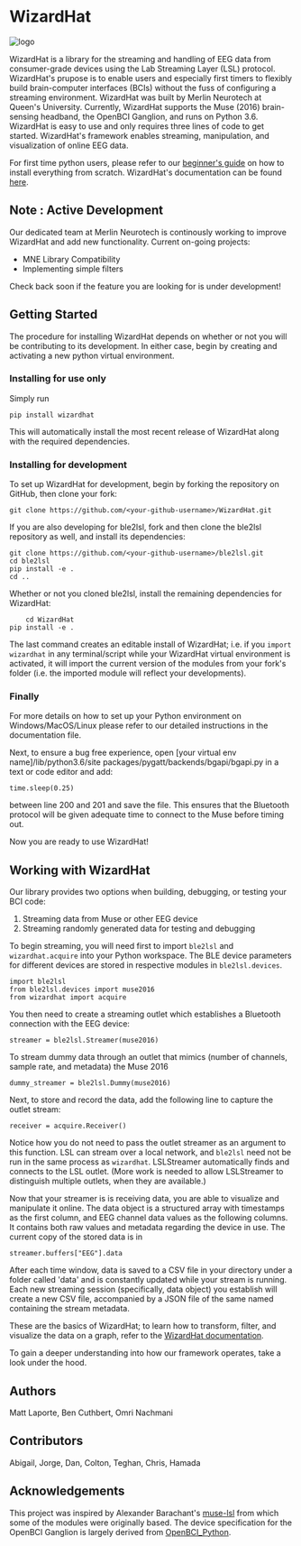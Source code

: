 # WizardHat
![logo](https://github.com/merlin-neurotech/WizardHat/blob/master/WizardHatLogoSmall.jpg)

WizardHat is a library for the streaming and handling of EEG data from consumer-grade devices using the Lab Streaming Layer (LSL) protocol. WizardHat's prupose is to enable users and especially first timers to flexibly build brain-computer interfaces (BCIs) without the fuss of configuring a streaming environment. WizardHat was built by Merlin Neurotech at Queen's University. Currently, WizardHat supports the Muse (2016) brain-sensing headband, the OpenBCI Ganglion, and runs on Python 3.6. WizardHat is easy to use and only requires three lines of code to get started. WizardHat's framework enables streaming, manipulation, and visualization of online EEG data.

For first time python users, please refer to our [beginner's guide](https://docs.google.com/document/d/1q9CNgSgUsNCRasLZtZ7D-2JpB7OcNvSsS3X1a1zHK-U/edit?usp=sharing) on how to install everything from scratch. WizardHat's documentation can be found [here](https://docs.google.com/document/d/1dOymsVdVxN3SgN3mRIzHV1xmjpIjEvz5QSDIQ66D6To/edit?usp=sharing).

## Note : Active Development
Our dedicated team at Merlin Neurotech is continously working to improve WizardHat and add new functionality.
Current on-going projects:
- MNE Library Compatibility
- Implementing simple filters

Check back soon if the feature you are looking for is under development!

## Getting Started

The procedure for installing WizardHat depends on whether or not you will be contributing to its development. In either case, begin by creating and activating a new python virtual environment.

### Installing for use only
Simply run

	pip install wizardhat

This will automatically install the most recent release of WizardHat along with the required dependencies.

### Installing for development
To set up WizardHat for development, begin by forking the repository on GitHub, then clone your fork:

	git clone https://github.com/<your-github-username>/WizardHat.git

If you are also developing for ble2lsl, fork and then clone the ble2lsl repository as well, and install its dependencies:

	git clone https://github.com/<your-github-username>/ble2lsl.git
	cd ble2lsl
	pip install -e .
	cd ..

Whether or not you cloned ble2lsl, install the remaining dependencies for WizardHat:

        cd WizardHat
	pip install -e .

The last command creates an editable install of WizardHat; i.e. if you `import wizardhat` in any terminal/script while your WizardHat virtual environment is activated, it will import the current version of the modules from your fork's folder (i.e. the imported module will reflect your developments).

### Finally

For more details on how to set up your Python environment on Windows/MacOS/Linux please refer to our detailed instructions in the documentation file.

Next, to ensure a bug free experience, open [your virtual env name]/lib/python3.6/site packages/pygatt/backends/bgapi/bgapi.py in a text or code editor and add:

	time.sleep(0.25)

between line 200 and 201 and save the file. This ensures that the Bluetooth protocol will be given adequate time to connect to the Muse before timing out.

Now you are ready to use WizardHat!

## Working with WizardHat

Our library provides two options when building, debugging, or testing your BCI code:

1) Streaming data from Muse or other EEG device
2) Streaming randomly generated data for testing and debugging

To begin streaming, you will need first to import `ble2lsl` and `wizardhat.acquire` into your Python workspace. The BLE device parameters for different devices are stored in respective modules in `ble2lsl.devices`.

	import ble2lsl
	from ble2lsl.devices import muse2016
	from wizardhat import acquire

You then need to create a streaming outlet which establishes a Bluetooth connection with the EEG device:

	streamer = ble2lsl.Streamer(muse2016)

To stream dummy data through an outlet that mimics (number of channels, sample rate, and metadata) the Muse 2016

	dummy_streamer = ble2lsl.Dummy(muse2016)

Next, to store and record the data, add the following line to capture the outlet stream:

	receiver = acquire.Receiver()

Notice how you do not need to pass the outlet streamer as an argument to this function. LSL can stream over a local network, and `ble2lsl` need not be run in the same process as `wizardhat`. LSLStreamer automatically finds and connects to the LSL outlet. (More work is needed to allow LSLStreamer to distinguish multiple outlets, when they are available.)

Now that your streamer is is receiving data, you are able to visualize and manipulate it online. The data object is a structured array with timestamps as the first column, and EEG channel data values as the following columns. It contains both raw values and metadata regarding the device in use. The current copy of the stored data is in

	streamer.buffers["EEG"].data

After each time window, data is saved to a CSV file in your directory under a folder called 'data' and is constantly updated while your stream is running. Each new streaming session (specifically, data object) you establish will create a new CSV file, accompanied by a JSON file of the same named containing the stream metadata.

These are the basics of WizardHat; to learn how to transform, filter, and visualize the data on a graph, refer to the [WizardHat documentation](https://docs.google.com/document/d/1dOymsVdVxN3SgN3mRIzHV1xmjpIjEvz5QSDIQ66D6To/edit?usp=sharing).

To gain a deeper understanding into how our framework operates, take a look under the hood.

## Authors
Matt Laporte,
Ben Cuthbert,
Omri Nachmani

## Contributors
Abigail,
Jorge,
Dan,
Colton,
Teghan,
Chris,
Hamada

## Acknowledgements
This project was inspired by Alexander Barachant's [muse-lsl](https://github.com/alexandrebarachant/muse-lsl) from which some of the modules were originally based. The device specification for the OpenBCI Ganglion is largely derived from [OpenBCI_Python](https://github.com/OpenBCI/OpenBCI_Python).
